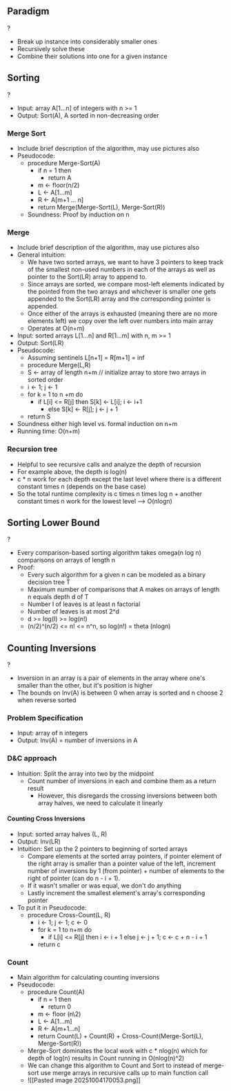 ## Paradigm
?
- Break up instance into considerably smaller ones
- Recursively solve these
- Combine their solutions into one for a given instance

## Sorting
?
- Input: array A\[1...n] of integers with n >= 1
- Output: Sort(A), A sorted in non-decreasing order
### Merge Sort
- Include brief description of the algorithm, may use pictures also
- Pseudocode:
	- procedure Merge-Sort(A)
		- if n = 1 then
			- return A
		- m <- floor(n/2)
		- L <- A\[1...m]
		- R <- A\[m+1 ... n]
		- return Merge(Merge-Sort(L), Merge-Sort(R))
	- Soundness: Proof by induction on n
### Merge
- Include brief description of the algorithm, may use pictures also
- General intuition:
	- We have two sorted arrays, we want to have 3 pointers to keep track of the smallest non-used numbers in each of the arrays as well as pointer to the Sort(LR) array to append to.
	- Since arrays are sorted, we compare most-left elements indicated by the pointed from the two arrays and whichever is smaller one gets appended to the Sort(LR) array and the corresponding pointer is appended.
	- Once either of the arrays is exhausted (meaning there are no more elements left) we copy over the left over numbers into main array
	- Operates at O(n+m)
- Input: sorted arrays L\[1...n] and R\[1...m] with n, m >= 1
- Output: Sort(LR)
- Pseudocode:
	- Assuming sentinels L\[n+1] = R\[m+1] = inf
	- procedure Merge(L,R)
	- S <- array of length n+m // initialize array to store two arrays in sorted order
	- i <- 1; j <- 1
	- for k = 1 to n +m do
		- if L\[i] <= R\[j] then S\[k] <- L\[i]; i <- i+1
			- else S\[k] <- R\[j]; j <- j + 1
	- return S
- Soundness either high level vs. formal induction on n+m
- Running time: O(n+m)
### Recursion tree
- Helpful to see recursive calls and analyze the depth of recursion
- For example above, the depth is log(n)
- c \* n work for each depth except the last level where there is a different constant times n (depends on the base case)
- So the total runtime complexity is c times n times log n + another constant times n work for the lowest level --> O(nlogn)

## Sorting Lower Bound
?
- Every comparison-based sorting algorithm takes omega(n log n) comparisons on arrays of length n
- Proof:
	- Every such algorithm for a given n can be modeled as a binary decision tree T
	- Maximum number of comparisons that A makes on arrays of length n equals depth d of T
	- Number l of leaves is at least n factorial
	- Number of leaves is at most 2^d 
	- d >= log(l) >= log(n!)
	- (n/2)^(n/2) <= n! <= n^n, so log(n!) = theta (nlogn)

## Counting Inversions
?
- Inversion in an array is a pair of elements in the array where one's smaller than the other, but it's position is higher
- The bounds on Inv(A) is between 0 when array is sorted and n choose 2 when reverse sorted
### Problem Specification
- Input: array of n integers
- Output: Inv(A) = number of inversions in A
### D&C approach
- Intuition: Split the array into two by the midpoint
	- Count number of inversions in each and combine them as a return result
		- However, this disregards the crossing inversions between both array halves, we need to calculate it linearly
#### Counting Cross Inversions
- Input: sorted array halves (L, R)
- Output: Inv(LR)
- Intuition: Set up the 2 pointers to beginning of sorted arrays 
	- Compare elements at the sorted array pointers, if pointer element of the right array is smaller than a pointer value of the left, increment number of inversions by 1 (from pointer) + number of elements to the right of pointer (can do n - i + 1).
	- If it wasn't smaller or was equal, we don't do anything
	- Lastly increment the smallest element's array's corresponding pointer
- To put it in Pseudocode:
	- procedure Cross-Count(L, R)
		- i <- 1; j <- 1; c <- 0
		- for k = 1 to n+m do
			- if L\[i] <= R\[j] then i <- i + 1
						else j <- j + 1; c <- c + n - i + 1
		- return c
### Count
- Main algorithm for calculating counting inversions
- Pseudocode:
	- procedure Count(A)
		- if n = 1 then 
			- return 0
		- m <- floor (n\2)
		- L <- A\[1...m]
		- R <- A\[m+1...n]
		- return Count(L) + Count(R) + Cross-Count(Merge-Sort(L), Merge-Sort(R))
	- Merge-Sort dominates the local work with  c * nlog(n) which for depth of log(n) results in Count running in O(nlog(n)^2)
	- We can change this algorithm to Count and Sort to instead of merge-sort use merge arrays in recursive calls up to main function call
	- ![[Pasted image 20251004170053.png]]